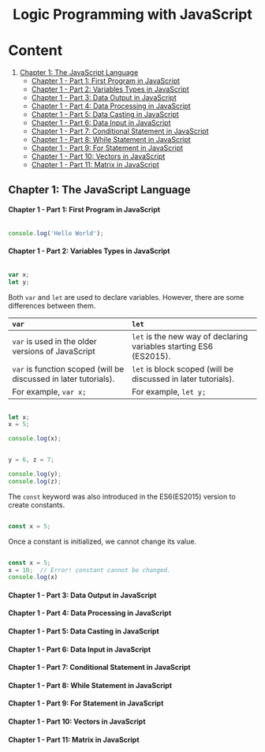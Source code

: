 <h1 align="center"> Logic Programming with JavaScript </h1>

# Content

1. [Chapter 1: The JavaScript Language](#chapter1)
    - [Chapter 1 - Part 1: First Program in JavaScript](#chapter1part1)
    - [Chapter 1 - Part 2: Variables Types in JavaScript](#chapter1part2)
    - [Chapter 1 - Part 3: Data Output in JavaScript](#chapter1part3)
    - [Chapter 1 - Part 4: Data Processing in JavaScript](#chapter1part4)
    - [Chapter 1 - Part 5: Data Casting in JavaScript](#chapter1part5)
    - [Chapter 1 - Part 6: Data Input in JavaScript](#chapter1part6)
    - [Chapter 1 - Part 7: Conditional Statement in JavaScript](#chapter1part7)
    - [Chapter 1 - Part 8: While Statement in JavaScript](#chapter1part8)
    - [Chapter 1 - Part 9: For Statement in JavaScript](#chapter1part9)
    - [Chapter 1 - Part 10: Vectors in JavaScript](#chapter1part10)
    - [Chapter 1 - Part 11: Matrix in JavaScript](#chapter1part11)

  
## <a name="chapter1"></a>Chapter 1: The JavaScript Language

#### <a name="chapter1part1"></a>Chapter 1 - Part 1: First Program in JavaScript

```js

console.log('Hello World');

```

#### <a name="chapter1part2"></a>Chapter 1 - Part 2: Variables Types in JavaScript

```js

var x;
let y;

```

Both ```var``` and ```let``` are used to declare variables. However, there are some differences between them.

| ```var```                                                            | ```let```                                                               |
|:---------------------------------------------------------------------|:------------------------------------------------------------------------|
| ```var``` is used in the older versions of JavaScript                | ```let``` is the new way of declaring variables starting ES6 (ES2015).  |
| ```var``` is function scoped (will be discussed in later tutorials). | ```let``` is block scoped (will be discussed in later tutorials).       |
| For example, ```var x;```                                            | For example, ```let y;```                                               |


```js

let x;
x = 5;

console.log(x);

```

```js

y = 6, z = 7;

console.log(y);
console.log(z);

```

The ```const``` keyword was also introduced in the ES6(ES2015) version to create constants.

```js

const x = 5;

```

Once a constant is initialized, we cannot change its value.

```js

const x = 5;
x = 10;  // Error! constant cannot be changed.
console.log(x)

```

#### <a name="chapter1part3"></a>Chapter 1 - Part 3: Data Output in JavaScript

#### <a name="chapter1part4"></a>Chapter 1 - Part 4: Data Processing in JavaScript

#### <a name="chapter1part5"></a>Chapter 1 - Part 5: Data Casting in JavaScript

#### <a name="chapter1part6"></a>Chapter 1 - Part 6: Data Input in JavaScript

#### <a name="chapter1part7"></a>Chapter 1 - Part 7: Conditional Statement in JavaScript

#### <a name="chapter1part8"></a>Chapter 1 - Part 8: While Statement in JavaScript

#### <a name="chapter1part9"></a>Chapter 1 - Part 9: For Statement in JavaScript

#### <a name="chapter1part10"></a>Chapter 1 - Part 10: Vectors in JavaScript

#### <a name="chapter1part11"></a>Chapter 1 - Part 11: Matrix in JavaScript

<!-- URL's -->
